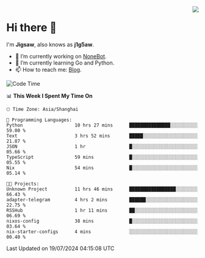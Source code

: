 <a href="#">
  <img align="right" src="https://github-readme-stats.vercel.app/api?username=j1g5awi&count_private=true&show_icons=true&title_color=80070B&text_color=B3B3B3&bg_color=212121&icon_color=80070B" />
</a>

# Hi there 👋

I'm **Jigsaw**, also knows as **j1g5aw**.

- 🔭 I’m currently working on [NoneBot](https://github.com/nonebot).
- 🌱 I’m currently learning Go and Python.
- 📫 How to reach me: [Blog](https://blog.maddestroyer.xyz/).

<!--START_SECTION:waka-->
![Code Time](http://img.shields.io/badge/Code%20Time-1%2C547%20hrs%2017%20mins-blue)

📊 **This Week I Spent My Time On** 

```text
🕑︎ Time Zone: Asia/Shanghai

💬 Programming Languages: 
Python                   10 hrs 27 mins      ███████████████░░░░░░░░░░   59.00 % 
Text                     3 hrs 52 mins       █████░░░░░░░░░░░░░░░░░░░░   21.87 % 
JSON                     1 hr                █░░░░░░░░░░░░░░░░░░░░░░░░   05.66 % 
TypeScript               59 mins             █░░░░░░░░░░░░░░░░░░░░░░░░   05.55 % 
Nix                      54 mins             █░░░░░░░░░░░░░░░░░░░░░░░░   05.14 % 

🐱‍💻 Projects: 
Unknown Project          11 hrs 46 mins      █████████████████░░░░░░░░   66.43 % 
adapter-telegram         4 hrs 2 mins        ██████░░░░░░░░░░░░░░░░░░░   22.75 % 
RSSHub                   1 hr 11 mins        ██░░░░░░░░░░░░░░░░░░░░░░░   06.69 % 
nixos-config             38 mins             █░░░░░░░░░░░░░░░░░░░░░░░░   03.64 % 
nix-starter-configs      4 mins              ░░░░░░░░░░░░░░░░░░░░░░░░░   00.40 % 
```


 Last Updated on 19/07/2024 04:15:08 UTC
<!--END_SECTION:waka-->
